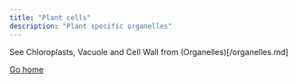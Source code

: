 ```yaml
---
title: "Plant cells"
description: "Plant specific organelles"
---
```


See Chloroplasts, Vacuole and Cell Wall from (Organelles)[/organelles.md]



[Go home](/)